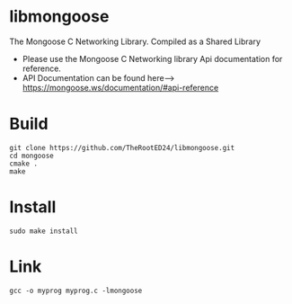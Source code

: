 # libmongoose
The Mongoose C Networking Library. Compiled as a Shared Library

* Please use the Mongoose C Networking library Api documentation for reference.
* API Documentation can be found here--> https://mongoose.ws/documentation/#api-reference

# Build
```
git clone https://github.com/TheRootED24/libmongoose.git
cd mongoose
cmake .
make
```

# Install
```
sudo make install
```
# Link 
```
gcc -o myprog myprog.c -lmongoose
```
